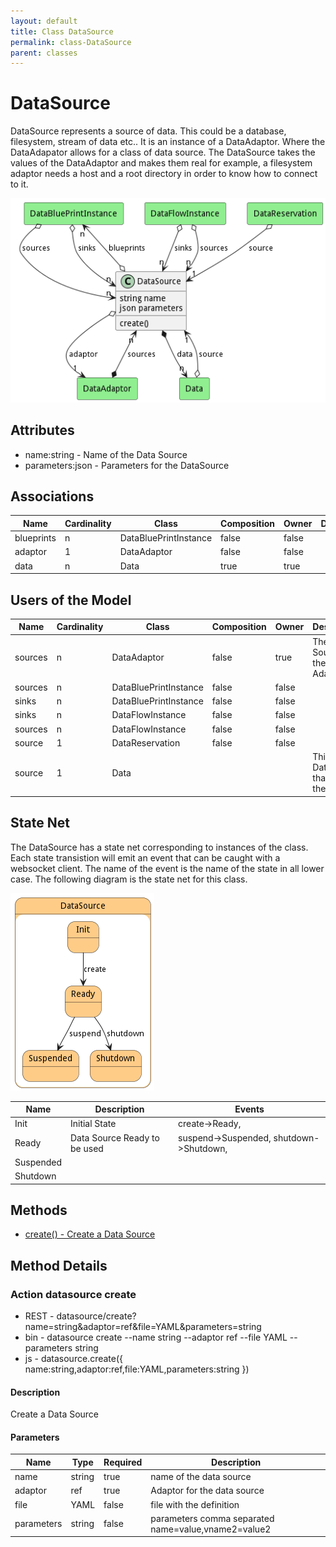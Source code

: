 ```yaml
---
layout: default
title: Class DataSource
permalink: class-DataSource
parent: classes
---
```


# DataSource

DataSource represents a source of data. This could be a database, filesystem, stream of data etc..  It is an instance of a DataAdaptor. Where the DataAdapator allows for a class of data source. The DataSource takes the values of the DataAdaptor and makes them real for example, a filesystem adaptor needs a host and a root directory in order to know how to connect to it.

![Logical Diagram](./logical.png)

## Attributes

* name:string - Name of the Data Source
* parameters:json - Parameters for the DataSource


## Associations

| Name | Cardinality | Class | Composition | Owner | Description |
| --- | --- | --- | --- | --- | --- |
| blueprints | n | DataBluePrintInstance | false | false |  |
| adaptor | 1 | DataAdaptor | false | false |  |
| data | n | Data | true | true |  |



## Users of the Model

| Name | Cardinality | Class | Composition | Owner | Description |
| --- | --- | --- | --- | --- | --- |
| sources | n | DataAdaptor | false | true | The Data Sources of the Adapator |
| sources | n | DataBluePrintInstance | false | false |  |
| sinks | n | DataBluePrintInstance | false | false |  |
| sinks | n | DataFlowInstance | false | false |  |
| sources | n | DataFlowInstance | false | false |  |
| source | 1 | DataReservation | false | false |  |
| source | 1 | Data |  |  | This is the DataSource that owns the data |



## State Net
The DataSource has a state net corresponding to instances of the class. Each state transistion will emit an 
event that can be caught with a websocket client. The name of the event is the name of the state in all lower case.
The following diagram is the state net for this class.

![State Net Diagram](./statenet.png)

| Name | Description | Events |
| --- | --- | --- |
| Init | Initial State | create-&gt;Ready,  |
| Ready | Data Source Ready to be used | suspend-&gt;Suspended, shutdown-&gt;Shutdown,  |
| Suspended |  |  |
| Shutdown |  |  |



## Methods

* [create() - Create a Data Source](#action-create)


<h2>Method Details</h2>
    
### Action datasource create



* REST - datasource/create?name=string&amp;adaptor=ref&amp;file=YAML&amp;parameters=string
* bin - datasource create --name string --adaptor ref --file YAML --parameters string
* js - datasource.create({ name:string,adaptor:ref,file:YAML,parameters:string })

#### Description
Create a Data Source

#### Parameters

| Name | Type | Required | Description |
|---|---|---|---|
| name | string |true | name of the data source |
| adaptor | ref |true | Adaptor for the data source |
| file | YAML |false | file with the definition |
| parameters | string |false | parameters comma separated name=value,vname2=value2 |





